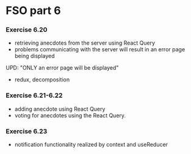 # FSO part 6

### Exercise 6.20

  - retrieving anecdotes from the server using React Query
  - problems communicating with the server will result in an error page being displayed

  UPD: "ONLY an error page will be displayed"
  - redux, decomposition

### Exercise 6.21-6.22
  - adding anecdote using React Query
  - voting for anecdotes using the React Query.

### Exercise 6.23
  - notification functionality realized by context and useReducer
